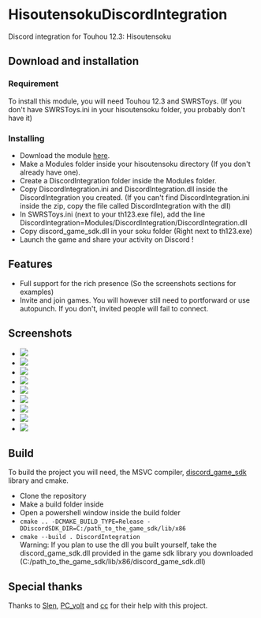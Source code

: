 # HisoutensokuDiscordIntegration
Discord integration for Touhou 12.3: Hisoutensoku

## Download and installation
### Requirement
To install this module, you will need Touhou 12.3 and SWRSToys.
(If you don't have SWRSToys.ini in your hisoutensoku folder, you probably don't have it)

### Installing
- Download the module [here](https://github.com/Gegel85/HisoutensokuDiscordIntegration/releases/download/v1.0/SokuDiscordIntegrationVersion1.0.zip).
- Make a Modules folder inside your hisoutensoku directory (If you don't already have one).
- Create a DiscordIntegration folder inside the Modules folder.
- Copy DiscordIntegration.ini and DiscordIntegration.dll inside the DiscordIntegration you created. (If you can't find DiscordIntegration.ini inside the zip, copy the file called DiscordIntegration with the dll)
- In SWRSToys.ini (next to your th123.exe file), add the line DiscordIntegration=Modules/DiscordIntegration/DiscordIntegration.dll
- Copy discord_game_sdk.dll in your soku folder (Right next to th123.exe)
- Launch the game and share your activity on Discord !

## Features
- Full support for the rich presence (So the screenshots sections for examples)
- Invite and join games. You will however still need to portforward or use autopunch.
If you don't, invited people will fail to connect.

## Screenshots
- ![](https://imgur.com/y699oVg.png)
- ![](https://imgur.com/B7SBwp6.png)
- ![](https://imgur.com/N96PPMU.png)
- ![](https://imgur.com/rclVAgP.png)
- ![](https://imgur.com/CuIetGj.png)
- ![](https://imgur.com/VvXcKYq.png)
- ![](https://imgur.com/f0ZLnJO.png)
- ![](https://imgur.com/v1tk4pP.png)
- ![](https://imgur.com/PzxfOVd.png)

## Build
To build the project you will need, the MSVC compiler, [discord_game_sdk](https://discord.com/developers/docs/game-sdk/sdk-starter-guide#step-1-get-the-thing) library and cmake.
- Clone the repository
- Make a build folder inside
- Open a powershell window inside the build folder
- `cmake .. -DCMAKE_BUILD_TYPE=Release -DDiscordSDK_DIR=C:/path_to_the_game_sdk/lib/x86`
- `cmake --build . DiscordIntegration`   
Warning: If you plan to use the dll you built yourself,
take the discord_game_sdk.dll provided in the game sdk library you downloaded (C:/path_to_the_game_sdk/lib/x86/discord_game_sdk.dll)

## Special thanks
Thanks to [Slen](https://github.com/S-len), [PC_volt](https://github.com/PCvolt) and [cc](https://github.com/delthas) for their help with this project.
